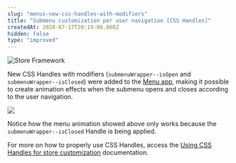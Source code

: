```yaml
---
slug: "menus-new-css-handles-with-modifiers"
title: "Submenu customization per user navigation [CSS Handles]"
createdAt: 2020-07-17T20:19:00.000Z
hidden: false
type: "improved"
---
```


![Store Framework](https://img.shields.io/badge/-Store%20Framework-red)

New CSS Handles with modifiers (`submenuWrapper--isOpen`  and `submenuWrapper--isClosed`) were added to the [Menu app](https://vtex.io/docs/components/all/vtex.menu/), making it possible to create animation effects when the submenu opens and closes according to the user navigation.

![](https://cdn.jsdelivr.net/gh/vtexdocs/dev-portal-content@readme-docs/docs/release-notes/9a91801-submenu-handle_13.png)

Notice how the menu animation showed above only works because the `submenuWrapper--isClosed` Handle is being applied.

For more on how to properly use CSS Handles, access the [Using CSS Handles for store customization](https://vtex.io/docs/recipes/style/using-css-handles-for-store-customization) documentation.

